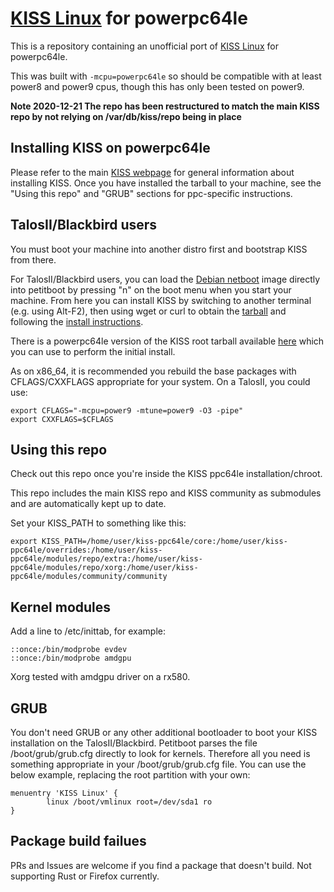 

# [KISS Linux](https://k1ss.org/) for powerpc64le

This is a repository containing an unofficial port of [KISS Linux](https://k1ss.org/) for powerpc64le.

This was built with ``-mcpu=powerpc64le`` so should be compatible with at least power8 and power9 cpus, though this has only been tested on power9.

**Note 2020-12-21 The repo has been restructured to match the main KISS repo by not relying on /var/db/kiss/repo being in place**

## Installing KISS on powerpc64le

Please refer to the main [KISS webpage](https://k1ss.org/install) for general information about installing KISS.
Once you have installed the tarball to your machine, see the "Using this repo" and "GRUB" sections for ppc-specific instructions.

## TalosII/Blackbird users

You must boot your machine into another distro first and bootstrap KISS from there.

For TalosII/Blackbird users, you can load the [Debian netboot](http://ftp.debian.org/debian/dists/buster/main/installer-ppc64el/current/images/netboot/debian-installer/ppc64el/) image directly into petitboot by pressing "n" on the boot menu when you start your machine. From here you can install KISS by switching to another terminal (e.g. using Alt-F2), then using wget or curl to obtain the [tarball](https://github.com/jedavies-dev/kiss-ppc64le/releases/download/0.1.7/kiss-chroot-powerpc64le.tar.xz) and following the [install instructions](https://k1ss.org/install).

There is a powerpc64le version of the KISS root tarball available [here](https://github.com/jedavies-dev/kiss-ppc64le/releases/download/0.1.7/kiss-chroot-powerpc64le.tar.xz) which you can use to perform the initial install.

As on x86_64, it is recommended you rebuild the base packages with CFLAGS/CXXFLAGS appropriate for your system.  On a TalosII, you could use:
```
export CFLAGS="-mcpu=power9 -mtune=power9 -O3 -pipe"
export CXXFLAGS=$CFLAGS
```

## Using this repo

Check out this repo once you're inside the KISS ppc64le installation/chroot.

This repo includes the main KISS repo and KISS community as submodules and are automatically kept up to date.

Set your KISS_PATH to something like this:

```
export KISS_PATH=/home/user/kiss-ppc64le/core:/home/user/kiss-ppc64le/overrides:/home/user/kiss-ppc64le/modules/repo/extra:/home/user/kiss-ppc64le/modules/repo/xorg:/home/user/kiss-ppc64le/modules/community/community
```

## Kernel modules

Add a line to /etc/inittab, for example:

```
::once:/bin/modprobe evdev
::once:/bin/modprobe amdgpu
```

Xorg tested with amdgpu driver on a rx580.


## GRUB

You don't need GRUB or any other additional bootloader to boot your KISS installation on the TalosII/Blackbird.  Petitboot parses the file /boot/grub/grub.cfg directly to look for kernels. Therefore all you need is something appropriate in your /boot/grub/grub.cfg file.  You can use the below example, replacing the root partition with your own:

    menuentry 'KISS Linux' {
            linux /boot/vmlinux root=/dev/sda1 ro
    }

## Package build failues

PRs and Issues are welcome if you find a package that doesn't build.  Not supporting Rust or Firefox currently.
